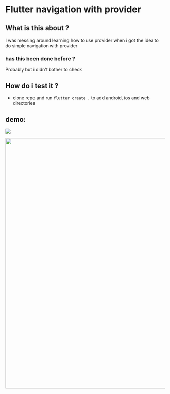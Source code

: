 # Flutter navigation with provider


## What is this about ?

I was messing around learning how to use provider when i got the idea to do simple navigation with provider

### has this been done before ? 

Probably but i didn't bother to check

## How do i test it ?
 - clone repo and run `flutter create .` to add android, ios and web directories


 ## demo:
 ![](assets/demo.gif)
 <div style="text-align:center"><img src="assets/demo.gif" height="790"></div>